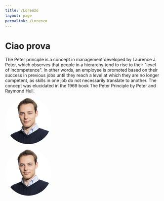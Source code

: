 ```yaml
---
title: /Lorenzo
layout: page
permalink: /Lorenzo
---
```


# Ciao prova
The Peter principle is a concept in management developed by Laurence J. Peter, which observes that people in a hierarchy tend to rise to their "level of incompetence". In other words, an employee is promoted based on their success in previous jobs until they reach a level at which they are no longer competent, as skills in one job do not necessarily translate to another. The concept was elucidated in the 1969 book The Peter Principle by Peter and Raymond Hull.

<style>
  img {
    border-radius: 50%;
    width: 150px;
    height: 150px;
    object-fit: cover;
  }
</style>

![Lorenzo](./assets/74.lorenzo.sciarretta@gmail.com.jpg)

<img src="./assets/74.lorenzo.sciarretta@gmail.com.jpg" alt="Lorenzo" style="border-radius: 50%; width: 150px; height: 150px; object-fit: cover;">
